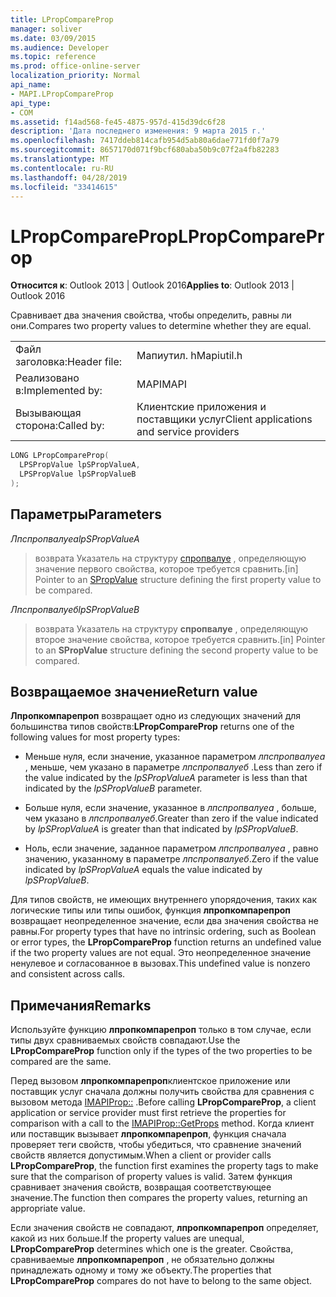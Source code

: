 ```yaml
---
title: LPropCompareProp
manager: soliver
ms.date: 03/09/2015
ms.audience: Developer
ms.topic: reference
ms.prod: office-online-server
localization_priority: Normal
api_name:
- MAPI.LPropCompareProp
api_type:
- COM
ms.assetid: f14ad568-fe45-4875-957d-415d39dc6f28
description: 'Дата последнего изменения: 9 марта 2015 г.'
ms.openlocfilehash: 7417ddeb814cafb954d5ab80a6dae771fd0f7a79
ms.sourcegitcommit: 8657170d071f9bcf680aba50b9c07f2a4fb82283
ms.translationtype: MT
ms.contentlocale: ru-RU
ms.lasthandoff: 04/28/2019
ms.locfileid: "33414615"
---
```

# <a name="lpropcompareprop"></a><span data-ttu-id="43ed8-103">LPropCompareProp</span><span class="sxs-lookup"><span data-stu-id="43ed8-103">LPropCompareProp</span></span>

  
  
<span data-ttu-id="43ed8-104">**Относится к**: Outlook 2013 | Outlook 2016</span><span class="sxs-lookup"><span data-stu-id="43ed8-104">**Applies to**: Outlook 2013 | Outlook 2016</span></span> 
  
<span data-ttu-id="43ed8-105">Сравнивает два значения свойства, чтобы определить, равны ли они.</span><span class="sxs-lookup"><span data-stu-id="43ed8-105">Compares two property values to determine whether they are equal.</span></span> 
  
|||
|:-----|:-----|
|<span data-ttu-id="43ed8-106">Файл заголовка:</span><span class="sxs-lookup"><span data-stu-id="43ed8-106">Header file:</span></span>  <br/> |<span data-ttu-id="43ed8-107">Мапиутил. h</span><span class="sxs-lookup"><span data-stu-id="43ed8-107">Mapiutil.h</span></span>  <br/> |
|<span data-ttu-id="43ed8-108">Реализовано в:</span><span class="sxs-lookup"><span data-stu-id="43ed8-108">Implemented by:</span></span>  <br/> |<span data-ttu-id="43ed8-109">MAPI</span><span class="sxs-lookup"><span data-stu-id="43ed8-109">MAPI</span></span>  <br/> |
|<span data-ttu-id="43ed8-110">Вызывающая сторона:</span><span class="sxs-lookup"><span data-stu-id="43ed8-110">Called by:</span></span>  <br/> |<span data-ttu-id="43ed8-111">Клиентские приложения и поставщики услуг</span><span class="sxs-lookup"><span data-stu-id="43ed8-111">Client applications and service providers</span></span>  <br/> |
   
```cpp
LONG LPropCompareProp(
  LPSPropValue lpSPropValueA,
  LPSPropValue lpSPropValueB
);
```

## <a name="parameters"></a><span data-ttu-id="43ed8-112">Параметры</span><span class="sxs-lookup"><span data-stu-id="43ed8-112">Parameters</span></span>

 <span data-ttu-id="43ed8-113">_Лпспропвалуеа_</span><span class="sxs-lookup"><span data-stu-id="43ed8-113">_lpSPropValueA_</span></span>
  
> <span data-ttu-id="43ed8-114">возврата Указатель на структуру [спропвалуе](spropvalue.md) , определяющую значение первого свойства, которое требуется сравнить.</span><span class="sxs-lookup"><span data-stu-id="43ed8-114">[in] Pointer to an [SPropValue](spropvalue.md) structure defining the first property value to be compared.</span></span> 
    
 <span data-ttu-id="43ed8-115">_Лпспропвалуеб_</span><span class="sxs-lookup"><span data-stu-id="43ed8-115">_lpSPropValueB_</span></span>
  
> <span data-ttu-id="43ed8-116">возврата Указатель на структуру **спропвалуе** , определяющую второе значение свойства, которое требуется сравнить.</span><span class="sxs-lookup"><span data-stu-id="43ed8-116">[in] Pointer to an **SPropValue** structure defining the second property value to be compared.</span></span> 
    
## <a name="return-value"></a><span data-ttu-id="43ed8-117">Возвращаемое значение</span><span class="sxs-lookup"><span data-stu-id="43ed8-117">Return value</span></span>

 <span data-ttu-id="43ed8-118">**Лпропкомпарепроп** возвращает одно из следующих значений для большинства типов свойств:</span><span class="sxs-lookup"><span data-stu-id="43ed8-118">**LPropCompareProp** returns one of the following values for most property types:</span></span> 
  
- <span data-ttu-id="43ed8-119">Меньше нуля, если значение, указанное параметром _лпспропвалуеа_ , меньше, чем указано в параметре _лпспропвалуеб_ .</span><span class="sxs-lookup"><span data-stu-id="43ed8-119">Less than zero if the value indicated by the  _lpSPropValueA_ parameter is less than that indicated by the  _lpSPropValueB_ parameter.</span></span> 
    
- <span data-ttu-id="43ed8-120">Больше нуля, если значение, указанное в _лпспропвалуеа_ , больше, чем указано в _лпспропвалуеб_.</span><span class="sxs-lookup"><span data-stu-id="43ed8-120">Greater than zero if the value indicated by  _lpSPropValueA_ is greater than that indicated by  _lpSPropValueB_.</span></span>
    
- <span data-ttu-id="43ed8-121">Ноль, если значение, заданное параметром _лпспропвалуеа_ , равно значению, указанному в параметре _лпспропвалуеб_.</span><span class="sxs-lookup"><span data-stu-id="43ed8-121">Zero if the value indicated by  _lpSPropValueA_ equals the value indicated by  _lpSPropValueB_.</span></span> 
    
<span data-ttu-id="43ed8-122">Для типов свойств, не имеющих внутреннего упорядочения, таких как логические типы или типы ошибок, функция **лпропкомпарепроп** возвращает неопределенное значение, если два значения свойства не равны.</span><span class="sxs-lookup"><span data-stu-id="43ed8-122">For property types that have no intrinsic ordering, such as Boolean or error types, the **LPropCompareProp** function returns an undefined value if the two property values are not equal.</span></span> <span data-ttu-id="43ed8-123">Это неопределенное значение ненулевое и согласованное в вызовах.</span><span class="sxs-lookup"><span data-stu-id="43ed8-123">This undefined value is nonzero and consistent across calls.</span></span> 
  
## <a name="remarks"></a><span data-ttu-id="43ed8-124">Примечания</span><span class="sxs-lookup"><span data-stu-id="43ed8-124">Remarks</span></span>

<span data-ttu-id="43ed8-125">Используйте функцию **лпропкомпарепроп** только в том случае, если типы двух сравниваемых свойств совпадают.</span><span class="sxs-lookup"><span data-stu-id="43ed8-125">Use the **LPropCompareProp** function only if the types of the two properties to be compared are the same.</span></span> 
  
<span data-ttu-id="43ed8-126">Перед вызовом **лпропкомпарепроп**клиентское приложение или поставщик услуг сначала должны получить свойства для сравнения с вызовом метода [IMAPIProp::](imapiprop-getprops.md) .</span><span class="sxs-lookup"><span data-stu-id="43ed8-126">Before calling **LPropCompareProp**, a client application or service provider must first retrieve the properties for comparison with a call to the [IMAPIProp::GetProps](imapiprop-getprops.md) method.</span></span> <span data-ttu-id="43ed8-127">Когда клиент или поставщик вызывает **лпропкомпарепроп**, функция сначала проверяет теги свойств, чтобы убедиться, что сравнение значений свойств является допустимым.</span><span class="sxs-lookup"><span data-stu-id="43ed8-127">When a client or provider calls **LPropCompareProp**, the function first examines the property tags to make sure that the comparison of property values is valid.</span></span> <span data-ttu-id="43ed8-128">Затем функция сравнивает значения свойств, возвращая соответствующее значение.</span><span class="sxs-lookup"><span data-stu-id="43ed8-128">The function then compares the property values, returning an appropriate value.</span></span> 
  
<span data-ttu-id="43ed8-129">Если значения свойств не совпадают, **лпропкомпарепроп** определяет, какой из них больше.</span><span class="sxs-lookup"><span data-stu-id="43ed8-129">If the property values are unequal, **LPropCompareProp** determines which one is the greater.</span></span> <span data-ttu-id="43ed8-130">Свойства, сравниваемые **лпропкомпарепроп** , не обязательно должны принадлежать одному и тому же объекту.</span><span class="sxs-lookup"><span data-stu-id="43ed8-130">The properties that **LPropCompareProp** compares do not have to belong to the same object.</span></span> 
  

